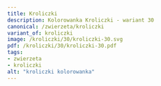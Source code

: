 ```yaml
---
title: Kroliczki
description: Kolorowanka Kroliczki - wariant 30
canonical: /zwierzeta/kroliczki
variant_of: kroliczki
image: /kroliczki/30/kroliczki-30.svg
pdf: /kroliczki/30/kroliczki-30.pdf
tags:
- zwierzeta
- kroliczki
alt: "kroliczki kolorowanka"
---
```

